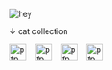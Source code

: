 ![hey](https://user-images.githubusercontent.com/58103738/120887796-686b2600-c5e4-11eb-833a-8206d3ffa6c8.png)

↓ cat collection

<a><img height="30" alt="pfp" src="https://raw.githubusercontent.com/quintenvandamme/quintenvandamme/main/badges/src/mona-loading/mona-loading-dark.gif" /></a>&nbsp;&nbsp;&nbsp;&nbsp;<a><img height="30" alt="pfp" src="https://raw.githubusercontent.com/quintenvandamme/quintenvandamme/main/badges/src/github-darkmode-cat/github-darkmode-cat-single.svg" /></a>&nbsp;&nbsp;&nbsp;&nbsp;<a><img height="30" alt="pfp" src="https://user-images.githubusercontent.com/58103738/140402555-ed8f28b4-a0f2-4cbf-8c80-ebd8c6b54411.png" /></a>&nbsp;&nbsp;&nbsp;&nbsp;<a><img height="30" alt="pfp" src="https://user-images.githubusercontent.com/58103738/147871180-75a2b79a-ad5f-435c-89cb-5635f8d5c65d.png" /></a>
